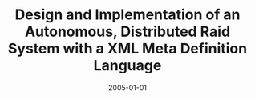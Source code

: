 ---
abstract: ''
authors:
- Thomas Fuerle
date: '2005-01-01'
featured: false
links:
- name: Publik
  url: https://publik.tuwien.ac.at/showentry.php?ID=139685&lang=1
publication_types:
- '7'
publishDate: '2005-01-01'
title: Design and Implementation of an Autonomous, Distributed Raid System with a
  XML Meta Definition Language
url_pdf: ''
---